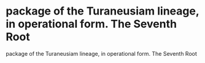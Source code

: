 # package of the Turaneusiam lineage, in operational form. The Seventh Root

package of the Turaneusiam lineage, in operational form. The Seventh Root
